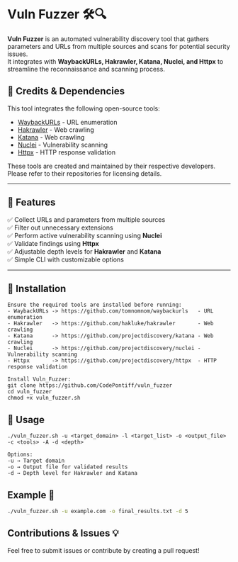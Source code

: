 # Vuln Fuzzer 🛠️🔍  

**Vuln Fuzzer** is an automated vulnerability discovery tool that gathers parameters and URLs from multiple sources and scans for potential security issues.  
It integrates with **WaybackURLs, Hakrawler, Katana, Nuclei, and Httpx** to streamline the reconnaissance and scanning process.  


## 🔗 Credits & Dependencies  
This tool integrates the following open-source tools:  

- [WaybackURLs](https://github.com/tomnomnom/waybackurls) - URL enumeration  
- [Hakrawler](https://github.com/hakluke/hakrawler) - Web crawling  
- [Katana](https://github.com/projectdiscovery/katana) - Web crawling  
- [Nuclei](https://github.com/projectdiscovery/nuclei) - Vulnerability scanning  
- [Httpx](https://github.com/projectdiscovery/httpx) - HTTP response validation  

These tools are created and maintained by their respective developers.  
Please refer to their repositories for licensing details.

---

## 🚀 Features  

✅ Collect URLs and parameters from multiple sources  
✅ Filter out unnecessary extensions  
✅ Perform active vulnerability scanning using **Nuclei**  
✅ Validate findings using **Httpx**  
✅ Adjustable depth levels for **Hakrawler** and **Katana**  
✅ Simple CLI with customizable options  

---

## 🔧 Installation  
```text
Ensure the required tools are installed before running:  
- WaybackURLs -> https://github.com/tomnomnom/waybackurls   - URL enumeration  
- Hakrawler   -> https://github.com/hakluke/hakrawler       - Web crawling  
- Katana      -> https://github.com/projectdiscovery/katana - Web crawling  
- Nuclei      -> https://github.com/projectdiscovery/nuclei - Vulnerability scanning  
- Httpx       -> https://github.com/projectdiscovery/httpx  - HTTP response validation

Install Vuln_Fuzzer:
git clone https://github.com/CodePontiff/vuln_fuzzer
cd vuln_fuzzer
chmod +x vuln_fuzzer.sh
```

## 📌 Usage

```text
./vuln_fuzzer.sh -u <target_domain> -l <target_list> -o <output_file> -c <tools> -A -d <depth>  

Options:
-u → Target domain
-o → Output file for validated results
-d → Depth level for Hakrawler and Katana
```

## Example 📖

```sh
./vuln_fuzzer.sh -u example.com -o final_results.txt -d 5
```

## Contributions & Issues 💡
Feel free to submit issues or contribute by creating a pull request!
